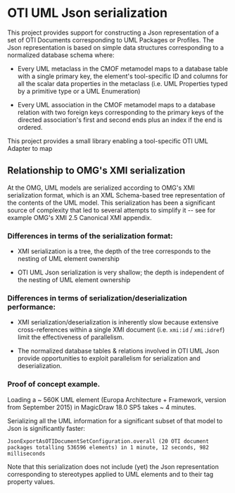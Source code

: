 # OTI UML Json serialization

This project provides support for constructing a Json representation of a set of OTI Documents corresponding
to UML Packages or Profiles. The Json representation is based on simple data structures
corresponding to a normalized database schema where:


- Every UML metaclass in the CMOF metamodel maps to a database table with a single primary key,
  the element's tool-specific ID and columns for all the scalar data properties in the metaclass
  (i.e. UML Properties typed by a primitive type or a UML Enumeration)

- Every UML association in the CMOF metamodel maps to a database relation with two foreign keys
  corresponding to the primary keys of the directed association's first and second ends plus an
  index if the end is ordered.

This project provides a small library enabling a tool-specific OTI UML Adapter to map

## Relationship to OMG's XMI serialization

At the OMG, UML models are serialized according to OMG's XMI serialization format,
which is an XML Schema-based tree representation of the contents of the UML model.
This serialization has been a significant source of complexity that led to several attempts
to simplify it -- see for example OMG's XMI 2.5 Canonical XMI appendix.

### Differences in terms of the serialization format:

- XMI serialization is a tree, the depth of the tree corresponds to the nesting of UML element ownership

- OTI UML Json serialization is very shallow; the depth is independent of the nesting of UML element ownership

### Differences in terms of serialization/deserialization performance:

- XMI serialization/deserialization is inherently slow because extensive cross-references within a
  single XMI document (i.e. `xmi:id` / `xmi:idref`) limit the effectiveness of parallelism.

- The normalized database tables & relations involved in OTI UML Json provide opportunities to
  exploit parallelism for serialization and deserialization.

### Proof of concept example.

Loading a ~ 560K UML element (Europa Architecture + Framework, version from September 2015) in MagicDraw 18.0 SP5
takes ~ 4 minutes.

Serializing all the UML information for a significant subset of that model to Json is significantly faster:

```
JsonExportAsOTIDocumentSetConfiguration.overall (20 OTI document packages totalling 536596 elements) in 1 minute, 12 seconds, 982 milliseconds
```

Note that this serialization does not include (yet) the Json representation corresponding to
stereotypes applied to UML elements and to their tag property values.
